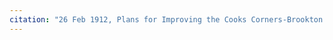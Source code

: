 ```yaml
---
citation: "26 Feb 1912, Plans for Improving the Cooks Corners-Brookton: Slaterville Springs-Caroline County Highway, Instrument number BF033282-001, Tompkins County Clerk, Ithaca NY. Sheet 5." 
---
```




